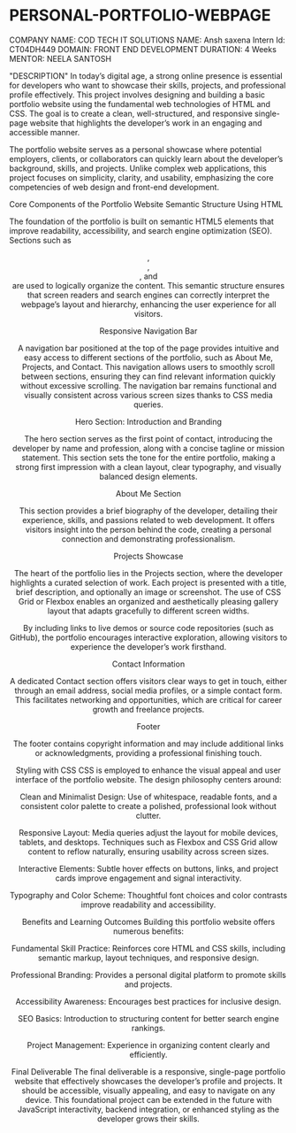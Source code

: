 # PERSONAL-PORTFOLIO-WEBPAGE

COMPANY NAME: COD TECH IT SOLUTIONS 
NAME: Ansh saxena
Intern Id: CT04DH449
DOMAIN: FRONT END DEVELOPMENT 
DURATION: 4 Weeks
MENTOR: NEELA SANTOSH

"DESCRIPTION"
In today’s digital age, a strong online presence is essential for developers who want to showcase their skills, projects, and professional profile effectively. This project involves designing and building a basic portfolio website using the fundamental web technologies of HTML and CSS. The goal is to create a clean, well-structured, and responsive single-page website that highlights the developer’s work in an engaging and accessible manner.

The portfolio website serves as a personal showcase where potential employers, clients, or collaborators can quickly learn about the developer’s background, skills, and projects. Unlike complex web applications, this project focuses on simplicity, clarity, and usability, emphasizing the core competencies of web design and front-end development.

Core Components of the Portfolio Website
Semantic Structure Using HTML

The foundation of the portfolio is built on semantic HTML5 elements that improve readability, accessibility, and search engine optimization (SEO). Sections such as <header>, <nav>, <section>, and <footer> are used to logically organize the content. This semantic structure ensures that screen readers and search engines can correctly interpret the webpage’s layout and hierarchy, enhancing the user experience for all visitors.

Responsive Navigation Bar

A navigation bar positioned at the top of the page provides intuitive and easy access to different sections of the portfolio, such as About Me, Projects, and Contact. This navigation allows users to smoothly scroll between sections, ensuring they can find relevant information quickly without excessive scrolling. The navigation bar remains functional and visually consistent across various screen sizes thanks to CSS media queries.

Hero Section: Introduction and Branding

The hero section serves as the first point of contact, introducing the developer by name and profession, along with a concise tagline or mission statement. This section sets the tone for the entire portfolio, making a strong first impression with a clean layout, clear typography, and visually balanced design elements.

About Me Section

This section provides a brief biography of the developer, detailing their experience, skills, and passions related to web development. It offers visitors insight into the person behind the code, creating a personal connection and demonstrating professionalism.

Projects Showcase

The heart of the portfolio lies in the Projects section, where the developer highlights a curated selection of work. Each project is presented with a title, brief description, and optionally an image or screenshot. The use of CSS Grid or Flexbox enables an organized and aesthetically pleasing gallery layout that adapts gracefully to different screen widths.

By including links to live demos or source code repositories (such as GitHub), the portfolio encourages interactive exploration, allowing visitors to experience the developer’s work firsthand.

Contact Information

A dedicated Contact section offers visitors clear ways to get in touch, either through an email address, social media profiles, or a simple contact form. This facilitates networking and opportunities, which are critical for career growth and freelance projects.

Footer

The footer contains copyright information and may include additional links or acknowledgments, providing a professional finishing touch.

Styling with CSS
CSS is employed to enhance the visual appeal and user interface of the portfolio website. The design philosophy centers around:

Clean and Minimalist Design: Use of whitespace, readable fonts, and a consistent color palette to create a polished, professional look without clutter.

Responsive Layout: Media queries adjust the layout for mobile devices, tablets, and desktops. Techniques such as Flexbox and CSS Grid allow content to reflow naturally, ensuring usability across screen sizes.

Interactive Elements: Subtle hover effects on buttons, links, and project cards improve engagement and signal interactivity.

Typography and Color Scheme: Thoughtful font choices and color contrasts improve readability and accessibility.

Benefits and Learning Outcomes
Building this portfolio website offers numerous benefits:

Fundamental Skill Practice: Reinforces core HTML and CSS skills, including semantic markup, layout techniques, and responsive design.

Professional Branding: Provides a personal digital platform to promote skills and projects.

Accessibility Awareness: Encourages best practices for inclusive design.

SEO Basics: Introduction to structuring content for better search engine rankings.

Project Management: Experience in organizing content clearly and efficiently.

Final Deliverable
The final deliverable is a responsive, single-page portfolio website that effectively showcases the developer’s profile and projects. It should be accessible, visually appealing, and easy to navigate on any device. This foundational project can be extended in the future with JavaScript interactivity, backend integration, or enhanced styling as the developer grows their skills.
